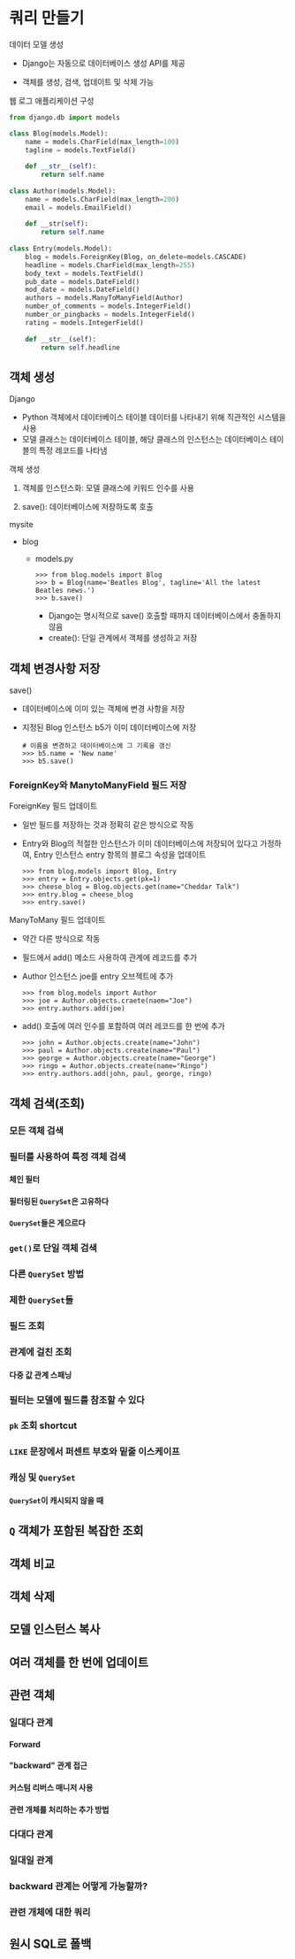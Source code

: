 # 쿼리 만들기

데이터 모델 생성

- Django는 자동으로 데이터베이스 생성 API를 제공

- 객체를 생성, 검색, 업데이트 및 삭제 가능



웹 로그 애플리케이션 구성

```python
from django.db import models

class Blog(models.Model):
    name = models.CharField(max_length=100)
    tagline = models.TextField()
    
    def __str__(self):
        return self.name
    
class Author(models.Model):
    name = models.CharField(max_length=200)
    email = models.EmailField()
    
    def __str(self):
        return self.name
    
class Entry(models.Model):
    blog = models.ForeignKey(Blog, on_delete=models.CASCADE)
    headline = models.CharField(max_length=255)
    body_text = models.TextField()
    pub_date = models.DateField()
    mod_date = models.DateField()
    authors = models.ManyToManyField(Author)
    number_of_comments = models.IntegerField()
    number_or_pingbacks = models.IntegerField()
    rating = models.IntegerField()
    
    def __str__(self):
        return self.headline
```



## 객체 생성

Django

- Python 객체에서 데이터베이스 테이블 데이터를 나타내기 위해 직관적인 시스템을 사용
- 모델 클래스는 데이터베이스 테이블, 해당 클래스의 인스턴스는 데이터베이스 테이블의 특정 레코드를 나타냄



객체 생성

1. 객체를 인스턴스화: 모델 클래스에 키워드 인수를 사용
   
2. save(): 데이터베이스에 저장하도록 호출



mysite

- blog

  - models.py

    ```shell
    >>> from blog.models import Blog
    >>> b = Blog(name='Beatles Blog', tagline='All the latest Beatles news.')
    >>> b.save()
    ```

    - Django는 명시적으로 save() 호출할 때까지 데이터베이스에서 충돌하지 않음
    - create(): 단일 관계에서 객체를 생성하고 저장



## 객체 변경사항 저장

save()

- 데이터베이스에 이미 있는 객체에 변경 사항을 저장

- 지정된 Blog 인스턴스 b5가 이미 데이터베이스에 저장

  ```shell
  # 이름을 변경하고 데이터베이스에 그 기록을 갱신
  >>> b5.name = 'New name'
  >>> b5.save()
  ```



### ForeignKey와 ManytoManyField 필드 저장

ForeignKey 필드 업데이트

- 일반 필드를 저장하는 것과 정확히 같은 방식으로 작동

- Entry와 Blog의 적절한 인스턴스가 이미 데이터베이스에 저장되어 있다고 가정하여, Entry 인스턴스 entry 항목의 블로그 속성을 업데이트

  ```shell
  >>> from blog.models import Blog, Entry
  >>> entry = Entry.objects.get(pk=1)
  >>> cheese_blog = Blog.objects.get(name="Cheddar Talk")
  >>> entry.blog = cheese_blog
  >>> entry.save()
  ```



ManyToMany 필드 업데이트

- 약간 다른 방식으로 작동

- 필드에서 add() 메소드 사용하여 관계에 레코드를 추가

- Author 인스턴스 joe를 entry 오브젝트에 추가

  ```shell
  >>> from blog.models import Author
  >>> joe = Author.objects.craete(naem="Joe")
  >>> entry.authors.add(joe)
  ```

- add() 호출에 여러 인수를 포함하여 여러 레코드를 한 번에 추가

  ```shell
  >>> john = Author.objects.create(name="John")
  >>> paul = Author.objects.create(name="Paul")
  >>> george = Author.objects.create(name="George")
  >>> ringo = Author.objects.create(name="Ringo")
  >>> entry.authors.add(john, paul, george, ringo)
  ```



## 객체 검색(조회)





### 모든 객체 검색

### 필터를 사용하여 특정 객체 검색

#### 체인 필터

#### 필터링된 `QuerySet`은 고유하다

#### `QuerySet`들은 게으르다

### `get()`로 단일 객체 검색

### 다른 `QuerySet` 방법

### 제한 `QuerySet`들

### 필드 조회

### 관계에 걸친 조회

#### 다중 값 관계 스패닝

### 필터는 모델에 필드를 참조할 수 있다

### `pk` 조회 shortcut

### `LIKE` 문장에서 퍼센트 부호와 밑줄 이스케이프

### 캐싱 및 `QuerySet`

#### `QuerySet`이 캐시되지 않을 때



## `Q` 객체가 포함된 복잡한 조회



## 객체 비교



## 객체 삭제



## 모델 인스턴스 복사



## 여러 객체를 한 번에 업데이트



## 관련 객체

### 일대다 관계

#### Forward

#### "backward" 관계 접근

#### 커스텀 리버스 매니저 사용

#### 관련 개체를 처리하는 추가 방법

### 다대다 관계

### 일대일 관계

### backward 관계는 어떻게 가능할까?

### 관련 개체에 대한 쿼리



## 원시 SQL로 폴백